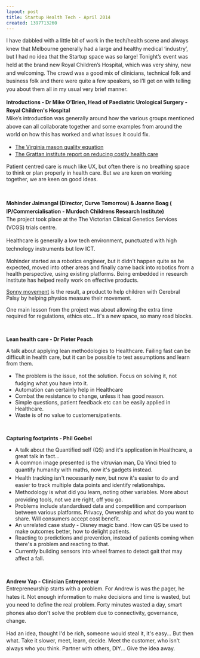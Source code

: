 ```yaml
---
layout: post
title: Startup Health Tech - April 2014
created: 1397713260
---
```

<p class="p1"><span style="line-height: 1.538em;">I have dabbled with a little bit of work in the tech/health scene and always knew that Melbourne generally had a large and healthy medical &lsquo;industry&rsquo;, but I had no idea that the Startup space was so large! Tonight&rsquo;s event was held at the brand new Royal Children&rsquo;s Hospital, which was very shiny, new and welcoming. The crowd was a good mix of clinicians, technical folk and business folk and there were quite a few speakers, so I&rsquo;ll get on with telling you about them all in my usual very brief manner.</span></p><p class="p1"><strong><span style="line-height: 1.538em;">Introductions - Dr Mike O&rsquo;Brien, Head of Paediatric Urological Surgery - Royal Children&#39;s Hospital</span></strong><br /><span style="line-height: 1.538em;">Mike&rsquo;s introduction was generally around how the various groups mentioned above can all collaborate together and some examples from around the world on how this has worked and what issues it could fix.</span></p><ul><li class="p3"><span class="s1"><a href="https://www.google.com.au/search?q=Virginia+mason+quality+equation&amp;oq=Virginia+mason+quality+equation&amp;aqs=chrome..69i57.200j0j7&amp;sourceid=chrome&amp;es_sm=91&amp;ie=UTF-8" target="_blank">The Virginia mason quality equation</a></span></li><li class="p3"><a href="http://grattan.edu.au/publications/reports/post/controlling-costly-care-a-billion-dollar-hospital-opportunity/" target="_blank"><span style="line-height: 1.538em;">The Grattan institute report on reducing costly health care</span></a></li></ul><p class="p3"><span class="s1">Patient centred care is much like UX, but often there is no breathing space to think or plan properly in health care. But we are keen on working together, we are keen on good ideas.&nbsp;</span></p><p class="p3">&nbsp;</p><p class="p3"><strong><span style="line-height: 1.538em;">Mohinder Jaimangal (Director, Curve Tomorrow) &amp; Joanne Boag ( IP/Commercialisation - Murdoch Childrens Research Institute) &nbsp;</span></strong><br /><span style="line-height: 1.538em;">The project took place at the&nbsp;</span><span style="line-height: 1.538em;">The Victorian Clinical Genetics Services (VCGS)</span><span style="line-height: 1.538em;">&nbsp;trials centre.</span></p><p class="p3"><span style="line-height: 1.538em;">Healthcare is g</span><span style="line-height: 1.538em;">enerally a low tech environment, punctuated with high technology instruments but low ICT.&nbsp;</span></p><p class="p3"><span class="s1">Mohinder started as a robotics engineer, but it didn&#39;t happen quite as he expected, moved into other areas and finally came back into robotics from a health perspective, using existing platforms. Being embedded in research institute has helped really work on effective products.&nbsp;</span></p><p class="p3"><span class="s1"><a href="http://www.curvetomorrow.com/portfolio/project-extended/" target="_blank">Sonny movement</a>&nbsp;is the result, a product to help children with Cerebral Palsy by helping physios measure their movement.&nbsp;</span></p><p class="p3"><span class="s1">One main lesson from the project was about allowing the extra time required for regulations, ethics etc&hellip; It&#39;s a new space, so many road blocks.&nbsp;</span></p><p class="p4">&nbsp;</p><p class="p3"><strong><span class="s1">Lean health care - Dr Pieter Peach</span></strong></p><p class="p3"><span class="s1">A talk about applying lean methodologies to Healthcare. Failing fast can be difficult in health care, but it can be possible to test assumptions and learn from them.&nbsp;</span></p><ul><li class="p3"><span class="s1">The problem is the issue, not the solution.&nbsp;</span><span style="line-height: 1.538em;">Focus on solving it, not fudging what you have into it.&nbsp;</span></li><li class="p3"><span class="s1">Automation can certainly help in Healthcare</span></li><li class="p3"><span class="s1">Combat the resistance to change, unless it has good reason.&nbsp;</span></li><li class="p3"><span class="s1">Simple questions, patient feedback etc can be easily applied in Healthcare.</span></li><li class="p3"><span class="s1">Waste is of no value to customers/patients.&nbsp;</span></li></ul><p class="p4">&nbsp;</p><p class="p3"><strong><span class="s1">Capturing footprints - Phil Goebel&nbsp;</span></strong></p><ul><li class="p3"><span class="s1">A talk about the Quantified self (QS) and it&#39;s application in Healthcare, a great talk in fact&hellip;</span></li><li class="p3"><span class="s1">A common image presented is the vitruvian man, Da Vinci tried to quantify humanity with maths, n</span><span style="line-height: 1.538em;">ow it&#39;s gadgets instead.&nbsp;</span></li><li class="p3"><span style="line-height: 1.538em;">Health tracking isn&#39;t necessarily new, but now it&#39;s easier to do and easier to track multiple data points and identify relationships.&nbsp;</span></li><li class="p3"><span class="s1">Methodology is what did you learn, noting other variables.&nbsp;</span><span style="line-height: 1.538em;">More about providing tools, not we are right, off you go.&nbsp;</span></li><li class="p3"><span class="s1">Problems include standardised data and competition and comparison between various platforms. Privacy, Ownership and what do you want to share. Will consumers accept cost benefit.&nbsp;</span></li><li class="p3"><span class="s1">An unrelated case study - Disney magic band. How can QS be used to make outcomes better, how to delight patients.&nbsp;</span></li><li class="p3"><span class="s1">Reacting to predictions and prevention, instead of patients coming when there&#39;s a problem and reacting to that.&nbsp;</span></li><li class="p3"><span style="line-height: 1.538em;">Currently building sensors into wheel frames to detect gait that may affect a fall.&nbsp;</span></li></ul><p class="p3">&nbsp;</p><p class="p3"><strong><span class="s1">Andrew Yap - Clinician Entrepreneur&nbsp;</span></strong><br /><span style="line-height: 1.538em;">Entrepreneurship starts with a problem. For Andrew is was the pager, he hates it. Not enough information to make decisions and time is wasted, but you need to define the real problem. Forty minutes wasted a day, smart phones also don&#39;t solve the problem due to connectivity, governance, change.&nbsp;</span></p><p class="p3"><span class="s1">Had an idea, thought I&#39;d be rich, someone would steal it, it&#39;s easy... But then what.&nbsp;</span><span class="s1" style="line-height: 1.538em;">Take it slower, meet, learn, decide. Meet the customer, who isn&#39;t always who you think.&nbsp;</span><span style="line-height: 1.538em;">Partner with others, DIY... Give the idea away.&nbsp;</span></p>
